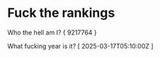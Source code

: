 # Fuck the rankings

Who the hell am I?
{ 9217764 }

What fucking year is it?
[ 2025-03-17T05:10:00Z ]
